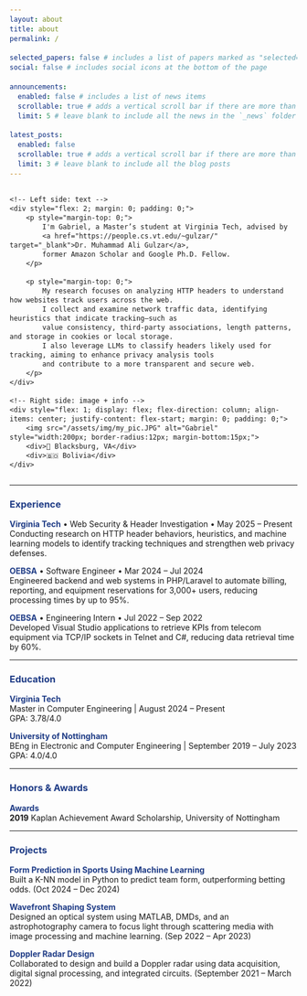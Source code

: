 ```yaml
---
layout: about
title: about
permalink: /

selected_papers: false # includes a list of papers marked as "selected={true}"
social: false # includes social icons at the bottom of the page

announcements:
  enabled: false # includes a list of news items
  scrollable: true # adds a vertical scroll bar if there are more than 3 news items
  limit: 5 # leave blank to include all the news in the `_news` folder

latest_posts:
  enabled: false
  scrollable: true # adds a vertical scroll bar if there are more than 3 new posts items
  limit: 3 # leave blank to include all the blog posts
---
```


<div style="display: flex; align-items: flex-start; gap: 20px;">

    <!-- Left side: text -->
    <div style="flex: 2; margin: 0; padding: 0;">
        <p style="margin-top: 0;">
            I'm Gabriel, a Master’s student at Virginia Tech, advised by
            <a href="https://people.cs.vt.edu/~gulzar/" target="_blank">Dr. Muhammad Ali Gulzar</a>,
            former Amazon Scholar and Google Ph.D. Fellow.
        </p>

        <p style="margin-top: 0;">
            My research focuses on analyzing HTTP headers to understand how websites track users across the web.
            I collect and examine network traffic data, identifying heuristics that indicate tracking—such as
            value consistency, third-party associations, length patterns, and storage in cookies or local storage.
            I also leverage LLMs to classify headers likely used for tracking, aiming to enhance privacy analysis tools
            and contribute to a more transparent and secure web.
        </p>
    </div>

    <!-- Right side: image + info -->
    <div style="flex: 1; display: flex; flex-direction: column; align-items: center; justify-content: flex-start; margin: 0; padding: 0;">
        <img src="/assets/img/my_pic.JPG" alt="Gabriel" style="width:200px; border-radius:12px; margin-bottom:15px;">
        <div>📍 Blacksburg, VA</div>
        <div>🇧🇴 Bolivia</div>
    </div>

</div>

---

### <span style="color:#1f3c86;">Experience</span>

**<span style="color:#1f3c86;">Virginia Tech</span>** • Web Security & Header Investigation • May 2025 – Present  
Conducting research on HTTP header behaviors, heuristics, and machine learning models to identify tracking techniques and strengthen web privacy defenses.  

**<span style="color:#1f3c86;">OEBSA</span>** • Software Engineer • Mar 2024 – Jul 2024  
Engineered backend and web systems in PHP/Laravel to automate billing, reporting, and equipment reservations for 3,000+ users, reducing processing times by up to 95%.  

**<span style="color:#1f3c86;">OEBSA</span>** • Engineering Intern • Jul 2022 – Sep 2022  
Developed Visual Studio applications to retrieve KPIs from telecom equipment via TCP/IP sockets in Telnet and C#, reducing data retrieval time by 60%.  

---

### <span style="color:#1f3c86;">Education</span>

**<span style="color:#1f3c86;">Virginia Tech</span>**  
Master in Computer Engineering | August 2024 – Present  
GPA: 3.78/4.0  

**<span style="color:#1f3c86;">University of Nottingham</span>**  
BEng in Electronic and Computer Engineering | September 2019 – July 2023  
GPA: 4.0/4.0

---

### <span style="color:#1f3c86;">Honors & Awards</span>

**<span style="color:#1f3c86;">Awards</span>**  
**2019** Kaplan Achievement Award Scholarship, University of Nottingham 

---

### <span style="color:#1f3c86;">Projects</span>

**<span style="color:#1f3c86;">Form Prediction in Sports Using Machine Learning</span>**  
Built a K-NN model in Python to predict team form, outperforming betting odds. (Oct 2024 – Dec 2024)

**<span style="color:#1f3c86;">Wavefront Shaping System</span>**  
Designed an optical system using MATLAB, DMDs, and an astrophotography camera to focus light through scattering media with image processing and machine learning. (Sep 2022 – Apr 2023)

**<span style="color:#1f3c86;">Doppler Radar Design</span>**  
Collaborated to design and build a Doppler radar using data acquisition, digital signal processing, and integrated circuits.  (September 2021 – March 2022)
